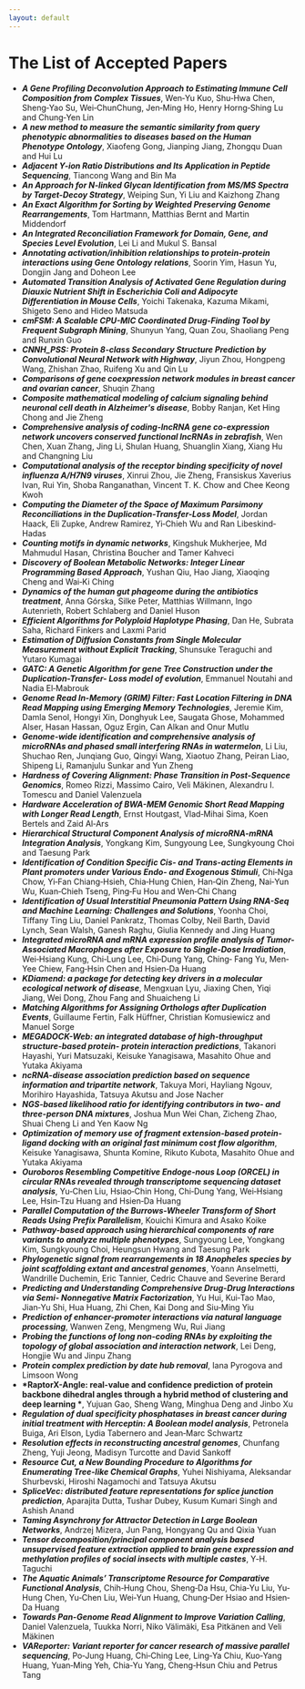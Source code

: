 ```yaml
---
layout: default
---
```


# The List of Accepted Papers

* __*A Gene Profiling Deconvolution Approach to Estimating Immune Cell Composition from Complex Tissues*__, Wen‐Yu Kuo, Shu‐Hwa Chen, Sheng‐Yao Su, Wei‐ChunChung, Jen‐Ming Ho, Henry Horng‐Shing Lu and Chung‐Yen Lin
* __*A new method to measure the semantic similarity from query phenotypic abnormalities to diseases based on the Human Phenotype Ontology*__, Xiaofeng Gong, Jianping Jiang, Zhongqu Duan and Hui Lu
* __*Adjacent Y-ion Ratio Distributions and Its Application in Peptide Sequencing*__, Tiancong Wang and Bin Ma
* __*An Approach for N-linked Glycan Identification from MS/MS Spectra by Target-Decoy Strategy*__, Weiping Sun, Yi Liu and Kaizhong Zhang
* __*An Exact Algorithm for Sorting by Weighted Preserving Genome Rearrangements*__, Tom Hartmann, Matthias Bernt and Martin Middendorf
* __*An Integrated Reconciliation Framework for Domain, Gene, and Species Level Evolution*__, Lei Li and Mukul S. Bansal
* __*Annotating activation/inhibition relationships to protein-protein interactions using Gene Ontology relations*__, Soorin Yim, Hasun Yu, Dongjin Jang and Doheon Lee
* __*Automated Transition Analysis of Activated Gene Regulation during Diauxic Nutrient Shift in Escherichia Coli and Adipocyte Differentiation in Mouse Cells*__, Yoichi Takenaka, Kazuma Mikami, Shigeto Seno and Hideo Matsuda
* __*cmFSM: A Scalable CPU-MIC Coordinated Drug-Finding Tool by Frequent Subgraph Mining*__, Shunyun Yang, Quan Zou, Shaoliang Peng and Runxin Guo
* __*CNNH_PSS: Protein 8-class Secondary Structure Prediction by Convolutional Neural Network with Highway*__, Jiyun Zhou, Hongpeng Wang, Zhishan Zhao, Ruifeng Xu and Qin Lu
* __*Comparisons of gene coexpression network modules in breast cancer and ovarian cancer*__, Shuqin Zhang
* __*Composite mathematical modeling of calcium signaling behind neuronal cell death in Alzheimer's disease*__, Bobby Ranjan, Ket Hing Chong and Jie Zheng
* __*Comprehensive analysis of coding-lncRNA gene co-expression network uncovers conserved functional lncRNAs in zebrafish*__, Wen Chen, Xuan Zhang, Jing Li, Shulan Huang, Shuanglin Xiang, Xiang Hu and Changning Liu
* __*Computational analysis of the receptor binding specificity of novel influenza A/H7N9 viruses*__, Xinrui Zhou, Jie Zheng, Fransiskus Xaverius Ivan, Rui Yin, Shoba Ranganathan, Vincent T. K. Chow and Chee Keong Kwoh
* __*Computing the Diameter of the Space of Maximum Parsimony Reconciliations in the Duplication-Transfer-Loss Model*__, Jordan Haack, Eli Zupke, Andrew Ramirez, Yi‐Chieh Wu and Ran Libeskind‐Hadas
* __*Counting motifs in dynamic networks*__, Kingshuk Mukherjee, Md Mahmudul Hasan, Christina Boucher and Tamer Kahveci
* __*Discovery of Boolean Metabolic Networks: Integer Linear Programming Based Approach*__, Yushan Qiu, Hao Jiang, Xiaoqing Cheng and Wai‐Ki Ching
* __*Dynamics of the human gut phageome during the antibiotics treatment*__, Anna Górska, Silke Peter, Matthias Willmann, Ingo Autenrieth, Robert Schlaberg and Daniel Huson
* __*Efficient Algorithms for Polyploid Haplotype Phasing*__, Dan He, Subrata Saha, Richard Finkers and Laxmi Parid
* __*Estimation of Diffusion Constants from Single Molecular Measurement without Explicit Tracking*__, Shunsuke Teraguchi and Yutaro Kumagai
* __*GATC: A Genetic Algorithm for gene Tree Construction under the Duplication-Transfer- Loss model of evolution*__, Emmanuel Noutahi and Nadia El‐Mabrouk
* __*Genome Read In-Memory (GRIM) Filter: Fast Location Filtering in DNA Read Mapping using Emerging Memory Technologies*__, Jeremie Kim, Damla Senol, Hongyi Xin, Donghyuk Lee, Saugata Ghose, Mohammed Alser, Hasan Hassan, Oguz Ergin, Can Alkan and Onur Mutlu
* __*Genome-wide identification and comprehensive analysis of microRNAs and phased small interfering RNAs in watermelon*__, Li Liu, Shuchao Ren, Junqiang Guo, Qingyi Wang, Xiaotuo
Zhang, Peiran Liao, Shipeng Li, Ramanjulu Sunkar and Yun Zheng
* __*Hardness of Covering Alignment: Phase Transition in Post-Sequence Genomics*__, Romeo Rizzi, Massimo Cairo, Veli Mäkinen, Alexandru I. Tomescu and Daniel Valenzuela
* __*Hardware Acceleration of BWA-MEM Genomic Short Read Mapping with Longer Read Length*__, Ernst Houtgast, Vlad‐Mihai Sima, Koen Bertels and Zaid Al‐Ars
* __*Hierarchical Structural Component Analysis of microRNA-mRNA Integration Analysis*__, Yongkang Kim, Sungyoung Lee, Sungkyoung Choi and Taesung Park
* __*Identification of Condition Specific Cis- and Trans-acting Elements in Plant promoters under Various Endo- and Exogenous Stimuli*__, Chi‐Nga Chow, Yi‐Fan Chiang‐Hsieh, Chia‐Hung Chien,
Han‐Qin Zheng, Nai‐Yun Wu, Kuan‐Chieh Tseng, Ping‐Fu Hou and Wen‐Chi Chang
* __*Identification of Usual Interstitial Pneumonia Pattern Using RNA-Seq and Machine Learning: Challenges and Solutions*__, Yoonha Choi, Tiffany Ting Liu, Daniel Pankratz, Thomas
Colby, Neil Barth, David Lynch, Sean Walsh, Ganesh Raghu, Giulia Kennedy and Jing Huang
* __*Integrated microRNA and mRNA expression profile analysis of Tumor-Associated Macrophages after Exposure to Single-Dose Irradiation*__, Wei‐Hsiang Kung, Chi‐Lung Lee, Chi‐Dung Yang, Ching‐
Fang Yu, Men‐Yee Chiew, Fang‐Hsin Chen and Hsien‐Da Huang
* __*KDiamend: a package for detecting key drivers in a molecular ecological network of disease*__, Mengxuan Lyu, Jiaxing Chen, Yiqi Jiang, Wei Dong, Zhou Fang and Shuaicheng Li
* __*Matching Algorithms for Assigning Orthologs after Duplication Events*__, Guillaume Fertin, Falk Hüffner, Christian Komusiewicz and Manuel Sorge
* __*MEGADOCK-Web: an integrated database of high-throughput structure-based protein- protein interaction predictions*__, Takanori Hayashi, Yuri Matsuzaki, Keisuke Yanagisawa,  Masahito Ohue and Yutaka Akiyama
* __*ncRNA-disease association prediction based on sequence information and tripartite network*__, Takuya Mori, Hayliang Ngouv, Morihiro Hayashida, Tatsuya Akutsu and Jose Nacher
* __*NGS-based likelihood ratio for identifying contributors in two- and three-person DNA mixtures*__, Joshua Mun Wei Chan, Zicheng Zhao, Shuai Cheng Li and Yen Kaow Ng
* __*Optimization of memory use of fragment extension-based protein-ligand docking with an original fast minimum cost flow algorithm*__, Keisuke Yanagisawa, Shunta Komine, Rikuto Kubota, Masahito Ohue and Yutaka Akiyama
* __*Ouroboros Resembling Competitive Endoge-nous Loop (ORCEL) in circular RNAs revealed through transcriptome sequencing dataset analysis*__, Yu‐Chen Liu, Hsiao‐Chin Hong, Chi‐Dung Yang, Wei‐Hsiang Lee, Hsin‐Tzu Huang and Hsien‐Da Huang
* __*Parallel Computation of the Burrows-Wheeler Transform of Short Reads Using Prefix Parallelism*__, Kouichi Kimura and Asako Koike
* __*Pathway-based approach using hierarchical components of rare variants to analyze multiple phenotypes*__, Sungyoung Lee, Yongkang Kim, Sungkyoung Choi, Heungsun Hwang and Taesung Park
* __*Phylogenetic signal from rearrangements in 18 Anopheles species by joint scaffolding extant and ancestral genomes*__, Yoann Anselmetti, Wandrille Duchemin, Eric Tannier, Cedric Chauve and Severine Berard
* __*Predicting and Understanding Comprehensive Drug-Drug Interactions via Semi- Nonnegative Matrix Factorization*__, Yu Hui, Kui‐Tao Mao, Jian‐Yu Shi, Hua Huang, Zhi Chen, Kai Dong and Siu‐Ming Yiu
* __*Prediction of enhancer-promoter interactions via natural language processing*__, Wanwen Zeng, Mengmeng Wu, Rui Jiang
* __*Probing the functions of long non-coding RNAs by exploiting the topology of global association and interaction network*__, Lei Deng, Hongjie Wu and Jinpu Zhang
* __*Protein complex prediction by date hub removal*__, Iana Pyrogova and Limsoon Wong
* __*RaptorX-Angle: real-value and confidence prediction of protein backbone dihedral angles through a hybrid method of clustering and deep learning
*__, Yujuan Gao, Sheng Wang, Minghua Deng and Jinbo Xu
* __*Regulation of dual specificity phosphatases in breast cancer during initial treatment with Herceptin: A Boolean model analysis*__, Petronela Buiga, Ari Elson, Lydia Tabernero and Jean‐Marc Schwartz
* __*Resolution effects in reconstructing ancestral genomes*__, Chunfang Zheng, Yuji Jeong, Madisyn Turcotte and David Sankoff
* __*Resource Cut, a New Bounding Procedure to Algorithms for Enumerating Tree-like Chemical Graphs*__, Yuhei Nishiyama, Aleksandar Shurbevski, Hiroshi Nagamochi and Tatsuya Akutsu
* __*SpliceVec: distributed feature representations for splice junction prediction*__, Aparajita Dutta, Tushar Dubey, Kusum Kumari Singh and Ashish Anand
* __*Taming Asynchrony for Attractor Detection in Large Boolean Networks*__, Andrzej Mizera, Jun Pang, Hongyang Qu and Qixia Yuan
* __*Tensor decomposition/principal component analysis based unsupervised feature extraction applied to brain gene expression and methylation profiles of social insects with multiple castes*__, Y‐H. Taguchi
* __*The Aquatic Animals’ Transcriptome Resource for Comparative Functional Analysis*__, Chih‐Hung Chou, Sheng‐Da Hsu, Chia‐Yu Liu, Yu‐Hung Chen, Yu‐Chen Liu, Wei‐Yun Huang, Chung‐Der Hsiao and Hsien‐Da Huang
* __*Towards Pan-Genome Read Alignment to Improve Variation Calling*__, Daniel Valenzuela, Tuukka Norri, Niko Välimäki, Esa Pitkänen and Veli Mäkinen
* __*VAReporter: Variant reporter for cancer research of massive parallel sequencing*__, Po‐Jung Huang, Chi‐Ching Lee, Ling‐Ya Chiu, Kuo‐Yang Huang, Yuan‐Ming Yeh, Chia‐Yu Yang, Cheng‐Hsun Chiu and Petrus Tang

